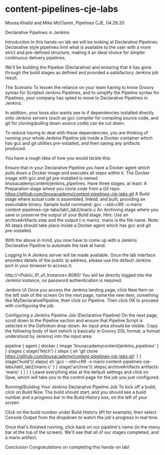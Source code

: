 # content-pipelines-cje-labs
Moosa Khalid and Mike McClaren, Pipelines CJE, 04.29.20

Declarative Pipelines in Jenkins




Introduction
In this hands-on lab we will be looking at Declarative Pipelines. Declarative style pipelines limit what is available to the user with a more strict and pre-defined structure, making it an ideal choice for simpler continuous delivery pipelines.

We'll be building the Pipeline (Declarative) and ensuring that it has gone through the build stages as defined and provided a satisfactory Jenkins job result.

The Scenario
To lessen the reliance on your team having to know Groovy syntax for Scripted Jenkins Pipelines, and to simplify the Pipeline syntax for Pipelines, your company has opted to move to Declarative Pipelines in Jenkins.

In addition, your boss also wants see to if dependencies installed directly onto Jenkins servers (such as gcc compiler for compiling source code, and git for cloning/pulling down source code) can be cut down.

To reduce having to deal with these dependencies, you are thinking of running your whole Jenkins Pipeline job inside a Docker container which has gcc and git utilities pre-installed, and then saving any artifacts produced.

You have a rough idea of how you would tackle this:

Ensure that in your Declarative Pipeline you have a Docker agent which pulls down a Docker image and executes all steps within it. The Docker image with gcc and git pre-installed is named linuxacademycontent/jenkins_pipelines.
Have three stages, at least:
A Preparation stage where you clone code from a Git repo: https://github.com/linuxacademy/content-pipelines-cje-labs.git
A Build stage where actual code is assembled, linked, and built, providing an executable binary.
Sample build command: gcc --std=c99 -o mario content-pipelines-cje-labs/lab1_lab2/mario.c
An Archiving stage where you save or preserve the output of your Build stage. Hint: Use an archiveArtifacts step and the output (-o mario). mario is the file name.
Note: All steps should take place inside a Docker agent which has gcc and git pre-installed.

With the above in mind, you now have to come up with a Jenkins Declarative Pipeline to automate the task at hand.

Logging In
A Jenkins server will be made available. Once the lab interface provides details of the public ip address, please use the default Jenkins port in your browser to access it:

http://<Public_IP_of_Instance>:8080/
You will be directly logged into the Jenkins instance, no password authentication is required.

Jenkins UI
Once you access the Jenkins landing page, click New Item on the left side of the screen On the next page, name the new item, something like MyDeclarativePipeline, then click on Pipeline. Then click OK to proceed with configuring the job.

Configuring a Jenkins Pipeline Job (Declarative Pipeline)
On the next page, scroll down to the Pipeline section and ensure that Pipeline Script is selected in the Definition drop-down. An input area should be visible. Copy the following body of text (which is basically in Groovy DSL format, a format understood by Jenkins) into the input area:

pipeline {
    agent {
        docker { image 'linuxacademycontent/jenkins_pipelines' }
    }
    stages {
        stage('fetch') {
            steps {
                sh 'git clone https://github.com/linuxacademy/content-pipelines-cje-labs.git'
            }
        }
        stage('build'){
            steps{
                sh 'gcc --std=c99 -o mario content-pipelines-cje-labs/lab1_lab2/mario.c'
            }
        }
        stage('archive'){
            steps{
                archiveArtifacts artifacts: 'mario'
            }
        }
    }
}
Leave everything else at the default settings and click on Save, which will take you to the control page for the job you just configured.

Running/Building Your Jenkins Declarative Pipeline Job
To kick off a build, click on Build Now. The build should start, and you should see a build number and a progress bar in the Build History box, on the left of your screen

Click on the build number under Build History (#1 for example), then select Console Output from the dropdown to watch the job's progress in real time.

Once that's finished running, click back on our pipeline's name (in the menu bar at the top of the screen). We'll see that all of our stages completed, and a mario artifact.

Conclusion
Congratulations on completing this hands-on lab!
